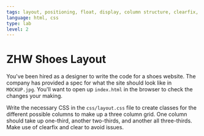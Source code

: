 ```yaml
---
tags: layout, positioning, float, display, column structure, clearfix, clear, kids
language: html, css
type: lab
level: 2
---
```


# ZHW Shoes Layout

You've been hired as a designer to write the code for a shoes website. The company has provided a spec for what the site should look like in `MOCKUP.jpg`. You'll want to open up `index.html` in the browser to check the changes your making.

Write the necessary CSS in the `css/layout.css` file to create classes for the different possible columns to make up a three column grid. One column should take up one-third, another two-thirds, and another all three-thirds. Make use of clearfix and clear to avoid issues.

